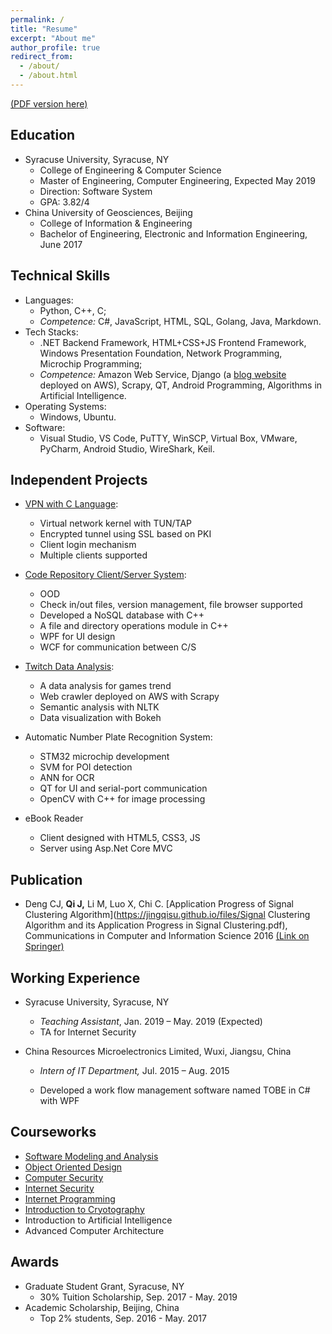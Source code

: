 ```yaml
---
permalink: /
title: "Resume"
excerpt: "About me"
author_profile: true
redirect_from: 
  - /about/
  - /about.html
---
```


[(PDF version here)](https://jingqisu.github.io/files/resume-JineQi.v0.2.pdf)
## Education

- Syracuse University, Syracuse, NY
  - College of Engineering & Computer Science
  - Master of Engineering, Computer Engineering, Expected May 2019
  - Direction: Software System
  - GPA: 3.82/4
- China University of Geosciences, Beijing
  - College of Information & Engineering
  - Bachelor of Engineering, Electronic and Information Engineering, June 2017

## Technical Skills

- Languages:
  - Python, C++, C;
  - *Competence:* C#, JavaScript, HTML, SQL, Golang, Java, Markdown.
- Tech Stacks:
  - .NET Backend Framework, HTML+CSS+JS Frontend Framework, Windows Presentation Foundation, Network Programming, Microchip Programming;
  - *Competence:* Amazon Web Service, Django (a [blog website](http://18.216.116.220/) deployed on AWS), Scrapy, QT, Android Programming, Algorithms in Artificial Intelligence.
- Operating Systems:
  - Windows, Ubuntu.
- Software:
  - Visual Studio, VS Code, PuTTY, WinSCP, Virtual Box, VMware, PyCharm, Android Studio, WireShark, Keil.

## Independent Projects

- [VPN with C Language](https://jingqisu.github.io/project/vpn_with_c_language):
  - Virtual network kernel with TUN/TAP
  - Encrypted tunnel using SSL based on PKI
  - Client login mechanism
  - Multiple clients supported

- [Code Repository Client/Server System](https://jingqisu.github.io/project/code_repository_client_server_system):
  - OOD
  - Check in/out files, version management, file browser supported
  - Developed a NoSQL database with C++
  - A file and directory operations module in C++ 
  - WPF for UI design
  - WCF for communication between C/S

- [Twitch Data Analysis](https://jingqisu.github.io/project/twitch_data_analysis):
  - A data analysis for games trend
  - Web crawler deployed on AWS with Scrapy
  - Semantic analysis with NLTK
  - Data visualization with Bokeh

- Automatic Number Plate Recognition System:
  - STM32 microchip development
  - SVM for POI detection
  - ANN for OCR
  - QT for UI and serial-port communication
  - OpenCV with C++ for image processing

- eBook Reader
  - Client designed with HTML5, CSS3, JS
  - Server using Asp.Net Core MVC

## Publication

- Deng CJ, **Qi J,** Li M, Luo X, Chi C. [Application Progress of Signal Clustering Algorithm](https://jingqisu.github.io/files/Signal Clustering Algorithm and its Application Progress in Signal Clustering.pdf), Communications in Computer and Information Science 2016 [(Link on Springer)](https://link.springer.com/chapter/10.1007/978-981-10-2053-7_20)

## Working Experience

* Syracuse University, Syracuse, NY
  * *Teaching Assistant*, Jan. 2019 – May. 2019 (Expected) 
  * TA for Internet Security

* China Resources Microelectronics Limited, Wuxi, Jiangsu, China

  * *Intern of IT Department,* Jul. 2015 – Aug. 2015

  * Developed a work flow management software named TOBE in C# with WPF

## Courseworks

- [Software Modeling and Analysis](https://ecs.syr.edu/faculty/fawcett/handouts/webpages/CSE681.htm)
- [Object Oriented Design](https://ecs.syr.edu/faculty/fawcett/handouts/webpages/CSE687.htm)
- [Computer Security](http://www.cis.syr.edu/~wedu/Teaching/InternetSecurity/)
- [Internet Security](http://www.cis.syr.edu/~wedu/Teaching/InternetSecurity/)
- [Internet Programming](https://ecs.syr.edu/faculty/fawcett/handouts/webpages/CSE686.htm)
- [Introduction to Cryotography](http://www.cis.syr.edu/courses/cis428/)
- Introduction to Artificial Intelligence
- Advanced Computer Architecture

## Awards

- Graduate Student Grant, Syracuse, NY
  - 30% Tuition Scholarship, Sep. 2017 - May. 2019
- Academic Scholarship, Beijing, China
  - Top 2% students, Sep. 2016 - May. 2017
